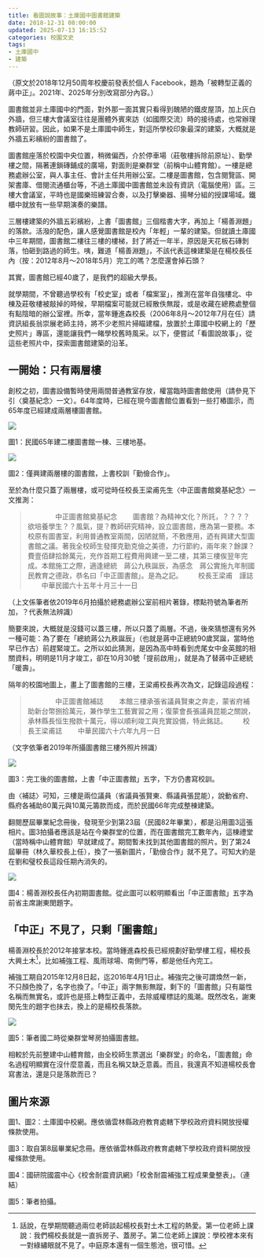 ```yaml
---
title: 看圖說故事：土庫國中圖書館建築
date: 2018-12-31 08:00:00
updated: 2025-07-13 16:15:52
categories: 校園文史
tags:
- 土庫國中
- 建築
---
```


（原文於2018年12月50周年校慶前發表於個人 Facebook，題為「被轉型正義的蔣中正」。2021年、2025年分別改寫部分內容。）

圖書館並非土庫國中的門面，對外那一面其實只看得到醜陋的鐵皮屋頂，加上灰白外牆，但三樓大會議室往往是團體外賓來訪（如國際交流）時的接待處，也常辦理教師研習。因此，如果不是土庫國中師生，對這所學校印象最深的建築，大概就是外牆五彩繽紛的圖書館了。

圖書館座落於校園中央位置，稍微偏西，介於停車場（莊敬樓拆除前原址）、勤學樓之間，隔著連鎖磚鋪成的廣場，對面則是樂群堂（前稱中山體育館）。一樓是總務處辦公室，與人事主任、會計主任共用辦公室。二樓是圖書館，包含閱覽區、開架書庫、借閱流通櫃台等，不過土庫國中圖書館並未設有資訊（電腦使用）區。三樓大會議室，平時也是國樂班練習合奏，以及打擊樂器、揚琴分組的授課場域。鐵櫃中就放有一些早期演奏的樂譜。

三層樓建築的外牆五彩繽紛，上書「圖書館」三個楷書大字，再加上「楊善淵題」的落款。活潑的配色，讓人感覺圖書館是校內「年輕」一輩的建築。但就讀土庫國中三年期間，圖書館二樓往三樓的樓梯，封了將近一年半，原因是天花板石磚剝落，怕砸到路過的師生。咦，難道「楊善淵題」，不該代表這棟建築是在楊校長任內（按：2012年8月～2018年5月）完工的嗎？怎麼還會掉石頭？

其實，圖書館已經40歲了，是我們的超級大學長。

就學期間，不曾聽過學校有「校史室」或者「檔案室」，推測在當年自強樓北、中棟及莊敬樓被敲掉的時候，早期檔案可能就已經散佚無蹤，或是收藏在總務處整個有點陰暗的辦公室裡。所幸，當年鍾進森校長（2006年8月～2012年7月在任）請資訊組長翁崇展老師主持，將不少老照片掃瞄建檔，放置於土庫國中校網上的「歷史照片」專區，還能讓我們一睹學校舊時風采。以下，便嘗試「看圖說故事」，從這些老照片中，探索圖書館建築的沿革。

## 一開始：只有兩層樓

創校之初，圖書設備暫時使用兩間普通教室存放，權當臨時圖書館使用（請參見下引〈奠基紀念〉一文）。64年度時，已經在現今圖書館位置看到一些打樁圖示，而65年度已經建成兩層樓圖書館。

![](/img/tkjhlib-1-1976.webp)

圖1：民國65年建二樓圖書館一棟、三樓地基。

![](/img/tkjhlib-2.webp)

圖2：僅興建兩層樓的圖書館，上書校訓「勤儉合作」。

至於為什麼只蓋了兩層樓，或可從時任校長王梁甫先生〈中正圖書館奠基紀念〉一文推測：

>　　　　中正圖書館奠基紀念
>　　圖書館？為精神文化？所託，？？？？欲培養學生？？風氣，提？教師研究精神，設立圖書館，應為第一要務。本校原有圖書室，利用普通教室兩間，因陋就簡，不敷應用，迺有興建大型圖書館之議。著我全校師生發揮克勤克儉之美德，力行節約，兩年來？餘課？費壹佰肆拾餘萬元，充作首期工程費用興建一至二樓，其第三樓俟翌年完成。本館施工之際，適逢總統　蔣公九秩誕辰，為感念　蔣公實施九年制國民教育之德政，恭名曰「中正圖書館」。是為之記。
>　　校長王梁甫　謹誌
>　　中華民國六十五年十月三十一日

（上文係筆者依2019年6月拍攝於總務處辦公室前相片著錄，標點符號為筆者所加，？代表無法辨識）

簡要來說，大概就是沒錢可以蓋三樓，所以只蓋了兩層。不過，後來猜想還有另外一種可能：為了要在「總統蔣公九秩誕辰」（也就是蔣中正總統90歲冥誕，當時他早已作古）前趕緊竣工。之所以如此猜測，是因為高中時看到虎尾女中金英館的相關資料，明明是11月才竣工，卻在10月30號「提前啟用」，就是為了替蔣中正總統「暖壽」。

隔年的校園地圖上，畫上了圖書館的三樓，王梁甫校長再次為文，記錄這段過程：

>　　　　中正圖書館補誌
>　　本館三樓承張省議員賢東之奔走，蒙省府補助新台幣捌拾萬元，兼作學生工藝實習之用；復蒙會長張議員昆能之關說，承林縣長恒生撥款十萬元，得以順利竣工與充實設備，特此銘誌。
>　　校長王梁甫誌
>　　中華民國六十六年九月一日

（文字依筆者2019年所攝圖書館三樓外照片辨識）

![](/img/tkjhlib-3-t8.webp)

圖3：完工後的圖書館，上書「中正圖書館」五字，下方仍書寫校訓。

由〈補誌〉可知，三樓是兩位議員（省議員張賢東、縣議員張昆能），說動省府、縣府各補助80萬元與10萬元籌款而成，而於民國66年完成整棟建築。

翻閱歷屆畢業紀念冊後，發現至少到第23屆（民國82年畢業），都是沿用圖3這張相片。圖3拍攝者應該是站在今樂群堂的位置，而在圖書館完工數年內，這棟禮堂（當時稱中山體育館）早就建成了。期間暫未找到其他圖書館的照片。到了第24屆畢冊（林久華校長上任），換了一張新圖片，「勤儉合作」就不見了。可知大約是在劉和璧校長這段任期內消失的。

![](/img/tkjhlib-4-earthquake.webp)

圖4：楊善淵校長任內初期圖書館。從此圖可以較明顯看出「中正圖書館」五字為前省主席謝東閔題字。

## 「中正」不見了，只剩「圖書館」

楊善淵校長於2012年接掌本校。當時鍾進森校長已經規劃好勤學樓工程，楊校長大興土木[^1]，比如補強工程、風雨球場、南側門等，都是他任內完工。

[^1]: 話說，在學期間聽過兩位老師談起楊校長對土木工程的熱愛。第一位老師上課說：我們楊校長就是一直拆房子、蓋房子。第二位老師上課說：學校裡本來有一對綠繡眼就不見了。中庭原本還有一個生態池，很可惜。

補強工期自2015年12月8日起，迄2016年4月1日止。補強完之後可謂煥然一新，不只顏色換了，名字也換了。「中正」兩字無影無蹤，剩下的「圖書館」只有屬性名稱而無實名，或許也是搭上轉型正義中，去除威權標誌的風潮。既然改名，謝東閔先生的題字也抹去，換上的是楊校長落款。

![](/img/tkjhlib-5-20171111.webp)

圖5：筆者國二時從樂群堂琴房拍攝圖書館。

相較於先前整建中山體育館，由全校師生票選出「樂群堂」的命名，「圖書館」命名過程明顯實在沒什麼意義，而且名稱又缺乏意義。而且，我還真不知道楊校長會寫書法，還是只是落款而已？

## 圖片來源

圖1、圖2：土庫國中校網。應依循雲林縣政府教育處轄下學校政府資料開放授權條款使用。

圖3：取自第8屆畢業紀念冊。應依循雲林縣政府教育處轄下學校政府資料開放授權條款使用。

圖4：國研院國震中心《校舍耐震資訊網》「校舍耐震補強工程成果彙整表」。（連結）

圖5：筆者拍攝。